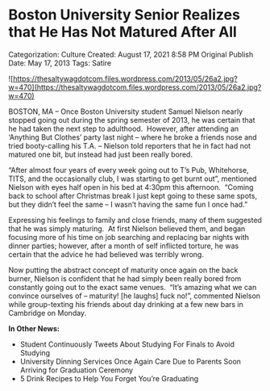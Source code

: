 # Boston University Senior Realizes that He Has Not Matured After All

Categorization: Culture
Created: August 17, 2021 8:58 PM
Original Publish Date: May 17, 2013
Tags: Satire

![https://thesaltywagdotcom.files.wordpress.com/2013/05/26a2.jpg?w=470](https://thesaltywagdotcom.files.wordpress.com/2013/05/26a2.jpg?w=470)

BOSTON, MA – Once Boston University student Samuel Nielson nearly stopped going out during the spring semester of 2013, he was certain that he had taken the next step to adulthood.  However, after attending an ‘Anything But Clothes’ party last night – where he broke a friends nose and tried booty-calling his T.A. – Nielson told reporters that he in fact had not matured one bit, but instead had just been really bored.

“After almost four years of every week going out to T’s Pub, Whitehorse, TITS, and the occasionally club, I was starting to get burnt out”, mentioned Nielson with eyes half open in his bed at 4:30pm this afternoon.  “Coming back to school after Christmas break I just kept going to these same spots, but they didn’t feel the same – I wasn’t having the same fun I once had.”

Expressing his feelings to family and close friends, many of them suggested that he was simply maturing.  At first Nielson believed them, and began focusing more of his time on job searching and replacing bar nights with dinner parties; however, after a month of self inflicted torture, he was certain that the advice he had believed was terribly wrong.

Now putting the abstract concept of maturity once again on the back burner, Nielson is confident that he had simply been really bored from constantly going out to the exact same venues.  “It’s amazing what we can convince ourselves of – maturity! [he laughs] fuck no!”, commented Nielson while group-texting his friends about day drinking at a few new bars in Cambridge on Monday.

**In Other News:**

- Student Continuously Tweets About Studying For Finals to Avoid Studying
- University Dinning Services Once Again Care Due to Parents Soon Arriving for Graduation Ceremony
- 5 Drink Recipes to Help You Forget You’re Graduating
